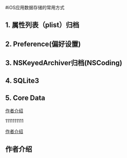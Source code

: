 #iOS应用数据存储的常用方式

## 1. 属性列表（plist）归档
## 2. Preference(偏好设置)
## 3. NSKeyedArchiver归档(NSCoding)
## 4. SQLite3
## 5. Core Data

<a href="#2">作者介绍</a> 

<a name="2">1111111111</a>

<a href="#3">作者介绍</a>  

<h2 id="3">作者介绍</h2>








